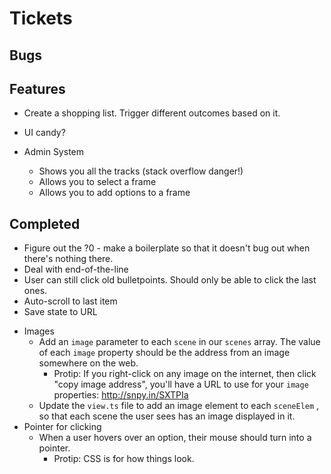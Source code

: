 # Tickets

## Bugs

## Features

* Create a shopping list.  Trigger different outcomes based on it.

* UI candy?
* Admin System
  + Shows you all the tracks (stack overflow danger!)
  + Allows you to select a frame
  + Allows you to add options to a frame

## Completed

  + Figure out the ?0 - make a boilerplate so that it doesn't bug out when there's nothing there.
  + Deal with end-of-the-line
  + User can still click old bulletpoints.  Should only be able to click the last ones.
  + Auto-scroll to last item
  + Save state to URL
* Images
  + Add an `image` parameter to each `scene` in our `scenes` array.  The value of each `image` property should be the address from an image somewhere on the web.
    - Protip: If you right-click on any image on the internet, then click "copy image address", you'll have a URL to use for your `image` properties: http://snpy.in/SXTPIa
  + Update the `view.ts` file to add an image element to each `sceneElem` , so that each scene the user sees has an image displayed in it.
* Pointer for clicking
  + When a user hovers over an option, their mouse should turn into a pointer.
    - Protip: CSS is for how things look.
